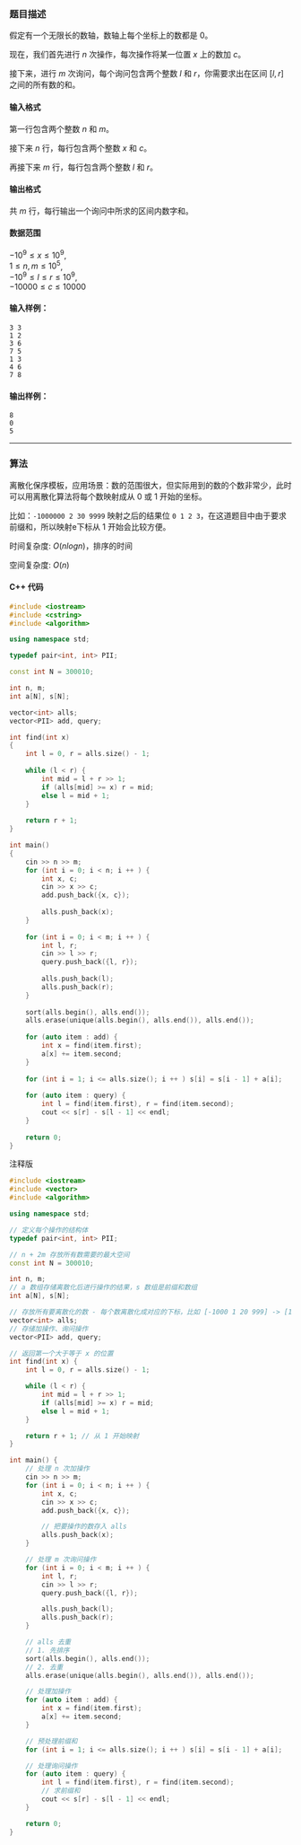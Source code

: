 ### 题目描述
假定有一个无限长的数轴，数轴上每个坐标上的数都是 $0$。

现在，我们首先进行 $n$ 次操作，每次操作将某一位置 $x$ 上的数加 $c$。

接下来，进行 $m$ 次询问，每个询问包含两个整数 $l$ 和 $r$，你需要求出在区间 $[l, r]$ 之间的所有数的和。

#### 输入格式

第一行包含两个整数 $n$ 和 $m$。

接下来 $n$ 行，每行包含两个整数 $x$ 和 $c$。

再接下来 $m$ 行，每行包含两个整数 $l$ 和 $r$。

#### 输出格式

共 $m$ 行，每行输出一个询问中所求的区间内数字和。

#### 数据范围

$-10^9 \le x \le 10^9$,  
$1 \le n,m \le 10^5$,  
$-10^9 \le l \le r \le 10^9$,  
$-10000 \le c \le 10000$

#### 输入样例：

    3 3
    1 2
    3 6
    7 5
    1 3
    4 6
    7 8


#### 输出样例：

    8
    0
    5

---
### 算法

离散化保序模板，应用场景：数的范围很大，但实际用到的数的个数非常少，此时可以用离散化算法将每个数映射成从 $0$ 或 $1$ 开始的坐标。

比如：`-1000000 2 30 9999` 映射之后的结果位 `0 1 2 3`，在这道题目中由于要求前缀和，所以映射e下标从 $1$ 开始会比较方便。

时间复杂度: $O(nlogn)$，排序的时间

空间复杂度: $O(n)$
#### C++ 代码
```cpp
#include <iostream>
#include <cstring>
#include <algorithm>

using namespace std;

typedef pair<int, int> PII;

const int N = 300010;

int n, m;
int a[N], s[N];

vector<int> alls;
vector<PII> add, query;

int find(int x)
{
    int l = 0, r = alls.size() - 1;
    
    while (l < r) {
        int mid = l + r >> 1;
        if (alls[mid] >= x) r = mid;
        else l = mid + 1;
    }
    
    return r + 1;
}

int main()
{
    cin >> n >> m;
    for (int i = 0; i < n; i ++ ) {
        int x, c;
        cin >> x >> c;
        add.push_back({x, c});
        
        alls.push_back(x);
    }
    
    for (int i = 0; i < m; i ++ ) {
        int l, r;
        cin >> l >> r;
        query.push_back({l, r});
        
        alls.push_back(l);
        alls.push_back(r);
    }
    
    sort(alls.begin(), alls.end());
    alls.erase(unique(alls.begin(), alls.end()), alls.end());
    
    for (auto item : add) {
        int x = find(item.first);
        a[x] += item.second;
    }
    
    for (int i = 1; i <= alls.size(); i ++ ) s[i] = s[i - 1] + a[i];
    
    for (auto item : query) {
        int l = find(item.first), r = find(item.second);
        cout << s[r] - s[l - 1] << endl;
    }
    
    return 0;
}
```
注释版
```cpp
#include <iostream>
#include <vector>
#include <algorithm>

using namespace std;

// 定义每个操作的结构体
typedef pair<int, int> PII;

// n + 2m 存放所有数需要的最大空间
const int N = 300010;

int n, m;
// a 数组存储离散化后进行操作的结果，s 数组是前缀和数组
int a[N], s[N];

// 存放所有要离散化的数 - 每个数离散化成对应的下标，比如 [-1000 1 20 999] -> [1, 2, 3, 4]
vector<int> alls;
// 存储加操作、询问操作
vector<PII> add, query;

// 返回第一个大于等于 x 的位置
int find(int x) {
    int l = 0, r = alls.size() - 1;

    while (l < r) {
        int mid = l + r >> 1;
        if (alls[mid] >= x) r = mid;
        else l = mid + 1;
    }

    return r + 1; // 从 1 开始映射
}

int main() {
    // 处理 n 次加操作
    cin >> n >> m;
    for (int i = 0; i < n; i ++ ) {
        int x, c;
        cin >> x >> c;
        add.push_back({x, c});

        // 把要操作的数存入 alls
        alls.push_back(x);
    }

    // 处理 m 次询问操作
    for (int i = 0; i < m; i ++ ) {
        int l, r;
        cin >> l >> r;
        query.push_back({l, r});

        alls.push_back(l);
        alls.push_back(r);
    }

    // alls 去重
    // 1. 先排序
    sort(alls.begin(), alls.end());
    // 2. 去重
    alls.erase(unique(alls.begin(), alls.end()), alls.end());

    // 处理加操作
    for (auto item : add) {
        int x = find(item.first);
        a[x] += item.second;
    }

    // 预处理前缀和
    for (int i = 1; i <= alls.size(); i ++ ) s[i] = s[i - 1] + a[i];

    // 处理询问操作
    for (auto item : query) {
        int l = find(item.first), r = find(item.second);
        // 求前缀和
        cout << s[r] - s[l - 1] << endl;
    }

    return 0;
}
```